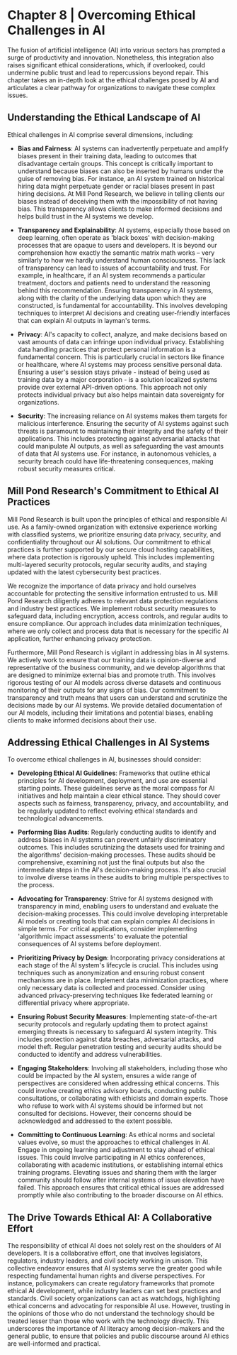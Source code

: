 # Chapter 8 | Overcoming Ethical Challenges in AI

The fusion of artificial intelligence (AI) into various sectors has prompted a surge of productivity and innovation. Nonetheless, this integration also raises significant ethical considerations, which, if overlooked, could undermine public trust and lead to repercussions beyond repair. This chapter takes an in-depth look at the ethical challenges posed by AI and articulates a clear pathway for organizations to navigate these complex issues.

## Understanding the Ethical Landscape of AI

Ethical challenges in AI comprise several dimensions, including:

- **Bias and Fairness**: AI systems can inadvertently perpetuate and amplify biases present in their training data, leading to outcomes that disadvantage certain groups. This concept is critically important to understand because biases can also be inserted by humans under the guise of removing bias. For instance, an AI system trained on historical hiring data might perpetuate gender or racial biases present in past hiring decisions. At Mill Pond Research, we believe in telling clients our biases instead of deceiving them with the impossibility of not having bias. This transparency allows clients to make informed decisions and helps build trust in the AI systems we develop.

- **Transparency and Explainability**: AI systems, especially those based on deep learning, often operate as 'black boxes' with decision-making processes that are opaque to users and developers. It is beyond our comprehension how exactly the semantic matrix math works – very similarly to how we hardly understand human consciousness. This lack of transparency can lead to issues of accountability and trust. For example, in healthcare, if an AI system recommends a particular treatment, doctors and patients need to understand the reasoning behind this recommendation. Ensuring transparency in AI systems, along with the clarity of the underlying data upon which they are constructed, is fundamental for accountability. This involves developing techniques to interpret AI decisions and creating user-friendly interfaces that can explain AI outputs in layman's terms.

- **Privacy**: AI's capacity to collect, analyze, and make decisions based on vast amounts of data can infringe upon individual privacy. Establishing data handling practices that protect personal information is a fundamental concern. This is particularly crucial in sectors like finance or healthcare, where AI systems may process sensitive personal data. Ensuring a user's session stays private - instead of being used as training data by a major corporation - is a solution localized systems provide over external API-driven options. This approach not only protects individual privacy but also helps maintain data sovereignty for organizations.

- **Security**: The increasing reliance on AI systems makes them targets for malicious interference. Ensuring the security of AI systems against such threats is paramount to maintaining their integrity and the safety of their applications. This includes protecting against adversarial attacks that could manipulate AI outputs, as well as safeguarding the vast amounts of data that AI systems use. For instance, in autonomous vehicles, a security breach could have life-threatening consequences, making robust security measures critical.

## Mill Pond Research's Commitment to Ethical AI Practices

Mill Pond Research is built upon the principles of ethical and responsible AI use. As a family-owned organization with extensive experience working with classified systems, we prioritize ensuring data privacy, security, and confidentiality throughout our AI solutions. Our commitment to ethical practices is further supported by our secure cloud hosting capabilities, where data protection is rigorously upheld. This includes implementing multi-layered security protocols, regular security audits, and staying updated with the latest cybersecurity best practices.

We recognize the importance of data privacy and hold ourselves accountable for protecting the sensitive information entrusted to us. Mill Pond Research diligently adheres to relevant data protection regulations and industry best practices. We implement robust security measures to safeguard data, including encryption, access controls, and regular audits to ensure compliance. Our approach includes data minimization techniques, where we only collect and process data that is necessary for the specific AI application, further enhancing privacy protection.

Furthermore, Mill Pond Research is vigilant in addressing bias in AI systems. We actively work to ensure that our training data is opinion-diverse and representative of the business community, and we develop algorithms that are designed to minimize external bias and promote truth. This involves rigorous testing of our AI models across diverse datasets and continuous monitoring of their outputs for any signs of bias. Our commitment to transparency and truth means that users can understand and scrutinize the decisions made by our AI systems. We provide detailed documentation of our AI models, including their limitations and potential biases, enabling clients to make informed decisions about their use.

## Addressing Ethical Challenges in AI Systems

To overcome ethical challenges in AI, businesses should consider:

- **Developing Ethical AI Guidelines**: Frameworks that outline ethical principles for AI development, deployment, and use are essential starting points. These guidelines serve as the moral compass for AI initiatives and help maintain a clear ethical stance. They should cover aspects such as fairness, transparency, privacy, and accountability, and be regularly updated to reflect evolving ethical standards and technological advancements.

- **Performing Bias Audits**: Regularly conducting audits to identify and address biases in AI systems can prevent unfairly discriminatory outcomes. This includes scrutinizing the datasets used for training and the algorithms' decision-making processes. These audits should be comprehensive, examining not just the final outputs but also the intermediate steps in the AI's decision-making process. It's also crucial to involve diverse teams in these audits to bring multiple perspectives to the process.

- **Advocating for Transparency**: Strive for AI systems designed with transparency in mind, enabling users to understand and evaluate the decision-making processes. This could involve developing interpretable AI models or creating tools that can explain complex AI decisions in simple terms. For critical applications, consider implementing 'algorithmic impact assessments' to evaluate the potential consequences of AI systems before deployment.

- **Prioritizing Privacy by Design**: Incorporating privacy considerations at each stage of the AI system's lifecycle is crucial. This includes using techniques such as anonymization and ensuring robust consent mechanisms are in place. Implement data minimization practices, where only necessary data is collected and processed. Consider using advanced privacy-preserving techniques like federated learning or differential privacy where appropriate.

- **Ensuring Robust Security Measures**: Implementing state-of-the-art security protocols and regularly updating them to protect against emerging threats is necessary to safeguard AI system integrity. This includes protection against data breaches, adversarial attacks, and model theft. Regular penetration testing and security audits should be conducted to identify and address vulnerabilities.

- **Engaging Stakeholders**: Involving all stakeholders, including those who could be impacted by the AI system, ensures a wide range of perspectives are considered when addressing ethical concerns. This could involve creating ethics advisory boards, conducting public consultations, or collaborating with ethicists and domain experts. Those who refuse to work with AI systems should be informed but not consulted for decisions. However, their concerns should be acknowledged and addressed to the extent possible.

- **Committing to Continuous Learning**: As ethical norms and societal values evolve, so must the approaches to ethical challenges in AI. Engage in ongoing learning and adjustment to stay ahead of ethical issues. This could involve participating in AI ethics conferences, collaborating with academic institutions, or establishing internal ethics training programs. Elevating issues and sharing them with the larger community should follow after internal systems of issue elevation have failed. This approach ensures that critical ethical issues are addressed promptly while also contributing to the broader discourse on AI ethics.

## The Drive Towards Ethical AI: A Collaborative Effort

The responsibility of ethical AI does not solely rest on the shoulders of AI developers. It is a collaborative effort, one that involves legislators, regulators, industry leaders, and civil society working in unison. This collective endeavor ensures that AI systems serve the greater good while respecting fundamental human rights and diverse perspectives. For instance, policymakers can create regulatory frameworks that promote ethical AI development, while industry leaders can set best practices and standards. Civil society organizations can act as watchdogs, highlighting ethical concerns and advocating for responsible AI use. However, trusting in the opinions of those who do not understand the technology should be treated lesser than those who work with the technology directly. This underscores the importance of AI literacy among decision-makers and the general public, to ensure that policies and public discourse around AI ethics are well-informed and practical.